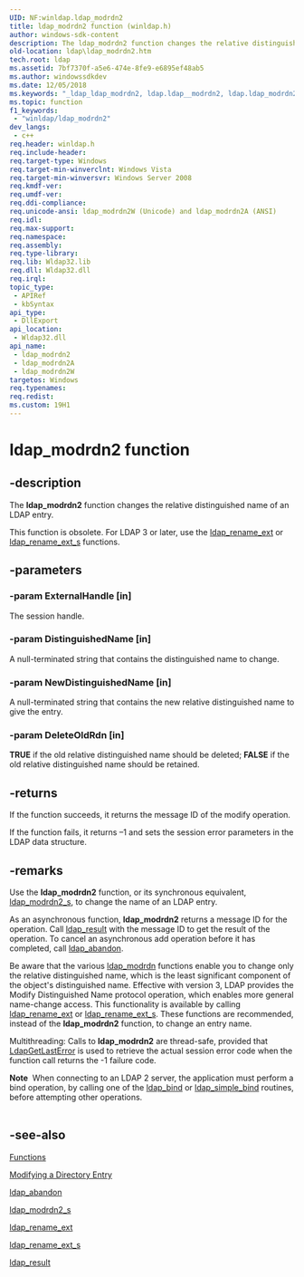 ```yaml
---
UID: NF:winldap.ldap_modrdn2
title: ldap_modrdn2 function (winldap.h)
author: windows-sdk-content
description: The ldap_modrdn2 function changes the relative distinguished name of an LDAP entry.
old-location: ldap\ldap_modrdn2.htm
tech.root: ldap
ms.assetid: 7bf7370f-a5e6-474e-8fe9-e6895ef48ab5
ms.author: windowssdkdev
ms.date: 12/05/2018
ms.keywords: "_ldap_ldap_modrdn2, ldap.ldap__modrdn2, ldap.ldap_modrdn2, ldap_modrdn2, ldap_modrdn2 function [LDAP], ldap_modrdn2A, ldap_modrdn2W, winldap/ldap_modrdn2, winldap/ldap_modrdn2A, winldap/ldap_modrdn2W"
ms.topic: function
f1_keywords: 
 - "winldap/ldap_modrdn2"
dev_langs:
 - c++
req.header: winldap.h
req.include-header: 
req.target-type: Windows
req.target-min-winverclnt: Windows Vista
req.target-min-winversvr: Windows Server 2008
req.kmdf-ver: 
req.umdf-ver: 
req.ddi-compliance: 
req.unicode-ansi: ldap_modrdn2W (Unicode) and ldap_modrdn2A (ANSI)
req.idl: 
req.max-support: 
req.namespace: 
req.assembly: 
req.type-library: 
req.lib: Wldap32.lib
req.dll: Wldap32.dll
req.irql: 
topic_type:
 - APIRef
 - kbSyntax
api_type:
 - DllExport
api_location:
 - Wldap32.dll
api_name:
 - ldap_modrdn2
 - ldap_modrdn2A
 - ldap_modrdn2W
targetos: Windows
req.typenames: 
req.redist: 
ms.custom: 19H1
---
```


# ldap_modrdn2 function


## -description


The <b>ldap_modrdn2</b> function changes the relative distinguished name of an LDAP entry.

This function is obsolete. For LDAP 3 or later, use the 
<a href="https://docs.microsoft.com/previous-versions/windows/desktop/api/winldap/nf-winldap-ldap_rename_ext">ldap_rename_ext</a> or 
<a href="https://docs.microsoft.com/previous-versions/windows/desktop/api/winldap/nf-winldap-ldap_rename_ext_s">ldap_rename_ext_s</a> functions.


## -parameters




### -param ExternalHandle [in]

The session handle.


### -param DistinguishedName [in]

A null-terminated string that contains the distinguished name to change.


### -param NewDistinguishedName [in]

A null-terminated string that contains the new relative distinguished name to give the entry.


### -param DeleteOldRdn [in]

<b>TRUE</b> if the old relative distinguished name should be deleted; <b>FALSE</b> if the old relative distinguished name should be retained.


## -returns



If the function succeeds, it returns the message ID of the modify operation.

If the function fails, it returns –1 and sets the session error parameters in the LDAP data structure.




## -remarks



Use the <b>ldap_modrdn2</b> function, or its synchronous equivalent, 
<a href="https://docs.microsoft.com/previous-versions/windows/desktop/api/winldap/nf-winldap-ldap_modrdn2_s">ldap_modrdn2_s</a>, to change the name of an LDAP entry.

As an asynchronous function, <b>ldap_modrdn2</b> returns a message ID for the operation. Call 
<a href="https://docs.microsoft.com/previous-versions/windows/desktop/api/winldap/nf-winldap-ldap_result">ldap_result</a> with the message ID to get the result of the operation. To cancel an asynchronous add operation before it has completed, call 
<a href="https://docs.microsoft.com/previous-versions/windows/desktop/api/winldap/nf-winldap-ldap_abandon">ldap_abandon</a>.

Be aware  that the various <a href="https://docs.microsoft.com/previous-versions/windows/desktop/api/winldap/nf-winldap-ldap_modrdn">ldap_modrdn</a> functions enable you to change only the relative distinguished name, which is the least significant component of the object's distinguished name. Effective with version 3, LDAP provides the Modify Distinguished Name protocol operation, which enables more general name-change access. This functionality is available by calling 
<a href="https://docs.microsoft.com/previous-versions/windows/desktop/api/winldap/nf-winldap-ldap_rename_ext">ldap_rename_ext</a> or 
<a href="https://docs.microsoft.com/previous-versions/windows/desktop/api/winldap/nf-winldap-ldap_rename_ext_s">ldap_rename_ext_s</a>. These functions are recommended, instead of the <b>ldap_modrdn2</b> function, to change an entry name.

Multithreading: Calls to <b>ldap_modrdn2</b> are thread-safe, provided that 
<a href="https://docs.microsoft.com/previous-versions/windows/desktop/api/winldap/nf-winldap-ldapgetlasterror">LdapGetLastError</a> is used to retrieve the actual session error code when the function call returns the -1 failure code.

<div class="alert"><b>Note</b>  When connecting to an LDAP 2 server, the application must perform a bind operation, by calling one of the <a href="https://docs.microsoft.com/previous-versions/windows/desktop/api/winldap/nf-winldap-ldap_bind">ldap_bind</a> or <a href="https://docs.microsoft.com/previous-versions/windows/desktop/api/winldap/nf-winldap-ldap_simple_bind">ldap_simple_bind</a> routines, before attempting other operations.</div>
<div> </div>



## -see-also




<a href="https://docs.microsoft.com/previous-versions/windows/desktop/ldap/functions">Functions</a>



<a href="https://docs.microsoft.com/previous-versions/windows/desktop/ldap/modifying-a-directory-entry">Modifying a Directory Entry</a>



<a href="https://docs.microsoft.com/previous-versions/windows/desktop/api/winldap/nf-winldap-ldap_abandon">ldap_abandon</a>



<a href="https://docs.microsoft.com/previous-versions/windows/desktop/api/winldap/nf-winldap-ldap_modrdn2_s">ldap_modrdn2_s</a>



<a href="https://docs.microsoft.com/previous-versions/windows/desktop/api/winldap/nf-winldap-ldap_rename_ext">ldap_rename_ext</a>



<a href="https://docs.microsoft.com/previous-versions/windows/desktop/api/winldap/nf-winldap-ldap_rename_ext_s">ldap_rename_ext_s</a>



<a href="https://docs.microsoft.com/previous-versions/windows/desktop/api/winldap/nf-winldap-ldap_result">ldap_result</a>
 

 

